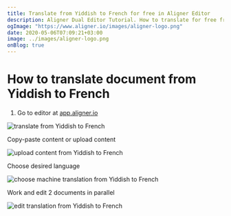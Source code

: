 ```yaml
---
title: Translate from Yiddish to French for free in Aligner Editor
description: Aligner Dual Editor Tutorial. How to translate for free from Yiddish to French. Aligner is multilingual document management platform. 
ogImage: "https://www.aligner.io/images/aligner-logo.png"
date: 2020-05-06T07:09:21+03:00
image: ../images/aligner-logo.png
onBlog: true
---
```


# How to translate document from Yiddish to French

1. Go to editor at [app.aligner.io](https://app.aligner.io "Aligner App web page")

![translate from Yiddish to French](../aligner-blank-editor.png "translate from Yiddish to French")

Copy-paste content or upload content

![upload content from Yiddish to French](../aligner-uploaded-document.png "upload content from Yiddish to French")

Choose desired language

![choose machine translation from Yiddish to French](../aligner-language-dropdown.png "choose machine translation from Yiddish to French")

Work and edit 2 documents in parallel

![edit translation from Yiddish to French](../aligner-double-sitded-editor.png "edit translation from Yiddish to French")

